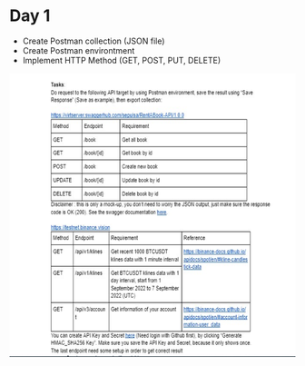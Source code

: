 # Day 1

* Create Postman collection (JSON file)
* Create Postman environtment
* Implement HTTP Method (GET, POST, PUT, DELETE)
<div><img src="../tasks/task-day1.jpg" widht="500" height="500"/></div>
